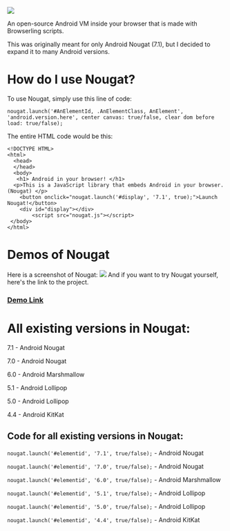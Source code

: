 ![](https://cdn.glitch.com/5b29fefa-b38c-4c05-8f15-47cd7f21fd6a%2FScreenshot%202021-01-28%20at%204.06.26%20PM.png?v=1611930143656)


An open-source Android VM inside your browser that is made with Browserling scripts. 

This was originally meant for only Android Nougat (7.1), but I decided to expand it to many Android versions.

# How do I use Nougat?
To use Nougat, simply use this line of code:


`nougat.launch('#AnElementId, .AnElementClass, AnElement', 'android.version.here', center canvas: true/false, clear dom before load: true/false);`



The entire HTML code would be this:
```
<!DOCTYPE HTML>
<html>
  <head>
  </head>
  <body>
   <h1> Android in your browser! </h1>
  <p>This is a JavaScript library that embeds Android in your browser. (Nougat) </p>
    <button onclick="nougat.launch('#display', '7.1', true);">Launch Nougat!</button>
    <div id="display"></div>
        <script src="nougat.js"></script>
 </body>
</html>
```
# Demos of Nougat
Here is a screenshot of Nougat:
![](https://cdn.glitch.com/5b29fefa-b38c-4c05-8f15-47cd7f21fd6a%2FScreenshot%202021-01-26%20at%206.49.03%20PM.png?v=1611708575415)
And if you want to try Nougat yourself, here's the link to the project.

### [Demo Link](https://unzor.github.io/Nougat)

# All existing versions in Nougat:
7.1 - Android Nougat

7.0 - Android Nougat

6.0 - Android Marshmallow

5.1 - Android Lollipop

5.0 - Android Lollipop

4.4 - Android KitKat



## Code for all existing versions in Nougat:

`nougat.launch('#elementid', '7.1', true/false);` - Android Nougat

`nougat.launch('#elementid', '7.0', true/false);` - Android Nougat

`nougat.launch('#elementid', '6.0', true/false);` - Android Marshmallow

`nougat.launch('#elementid', '5.1', true/false);` - Android Lollipop

`nougat.launch('#elementid', '5.0', true/false);` - Android Lollipop

`nougat.launch('#elementid', '4.4', true/false);` - Android KitKat

